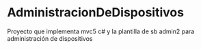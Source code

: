 # AdministracionDeDispositivos
Proyecto que implementa mvc5 c# y la plantilla de sb admin2 para administración de dispositivos
